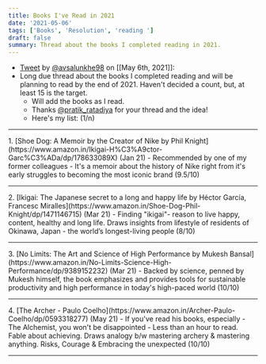 ```yaml
---
title: Books I've Read in 2021
date: '2021-05-06'
tags: ['Books', 'Resolution', 'reading ']
draft: false
summary: Thread about the books I completed reading in 2021.
---
```


- [Tweet](https://twitter.com/i/status/1390368138319908867) by [@avsalunkhe98](https://twitter.com/avsalunkhe98) on [[May 6th, 2021]]:
- Long due thread about the books I completed reading and will be planning to read by the end of 2021. Haven't decided a count, but, at least 15 is the target.
  - Will add the books as I read.
  - Thanks [@pratik_ratadiya](https://twitter.com/pratik_ratadiya) for your thread and the idea!
  - Here's my list: (1/n)
<hr/>
1. [Shoe Dog: A Memoir by the Creator of Nike by Phil Knight](https://www.amazon.in/Ikigai-H%C3%A9ctor-Garc%C3%ADa/dp/178633089X)  (Jan 21)
    - Recommended by one of my former colleagues
    - It's a memoir about the history of Nike right from it's early struggles to becoming the most iconic brand
    (9.5/10)
<hr/>
2. [Ikigai: The Japanese secret to a long and happy life by Héctor García, Francesc Miralles](https://www.amazon.in/Shoe-Dog-Phil-Knight/dp/1471146715)  (Mar 21)
    - Finding "ikigai"- reason to live happy, content, healthy and long life. Draws insights from lifestyle of residents of Okinawa, Japan - the world’s longest-living people
    (8/10)
<hr/>
3. [No Limits: The Art and Science of High Performance by Mukesh Bansal](https://www.amazon.in/No-Limits-Science-High-Performance/dp/9389152232)   (Mar 21)
    - Backed by science, penned by Mukesh himself, the book emphasizes and provides tools for sustainable productivity and high performance in today's high-paced world
    (10/10)
<hr/>
4. [The Archer - Paulo Coelho](https://www.amazon.in/Archer-Paulo-Coelho/dp/0593318277) (May 21) 
    - If you've read his books, especially - The Alchemist, you won't be disappointed
    - Less than an hour to read. Fable about achieving. Draws analogy b/w mastering archery & mastering anything. Risks, Courage & Embracing the unexpected
    (10/10)
<hr/>